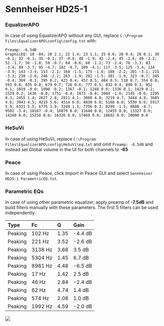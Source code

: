 # Sennheiser HD25-1

### EqualizerAPO
In case of using EqualizerAPO without any GUI, replace `C:\Program Files\EqualizerAPO\config\config.txt`
with:
```
Preamp: -6.5dB
GraphicEQ: 10 -84; 20 2.1; 22 1.4; 23 1.1; 25 0.6; 26 0.4; 28 0.1; 30 -0.1; 32 -0.1; 35 -0.3; 37 -0.8; 40 -1.9; 42 -2.4; 45 -2.6; 49 -2.2; 52 -1.7; 56 -1.0; 59 -0.7; 64 -0.6; 68 -1.1; 73 -2.4; 78 -3.3; 83 -3.4; 89 -3.7; 95 -4.7; 102 -4.7; 109 -4.1; 117 -3.5; 125 -3.4; 134 -3.9; 143 -3.4; 153 -2.1; 164 -1.5; 175 -1.6; 188 -2.2; 201 -3.1; 215 -3.3; 230 -2.8; 246 -2.2; 263 -1.9; 282 -1.5; 301 -1.0; 323 -0.7; 345 -0.4; 369 -0.1; 395 0.2; 423 0.4; 452 0.5; 484 0.5; 518 0.7; 554 0.8; 593 0.8; 635 0.8; 679 0.7; 726 0.6; 777 0.5; 832 0.4; 890 0.3; 952 0.1; 1019 -0.0; 1090 -0.2; 1167 -0.1; 1248 0.0; 1336 0.1; 1429 0.2; 1529 0.2; 1636 -0.0; 1751 -0.4; 1873 -0.8; 2004 -1.0; 2145 -0.6; 2295 0.3; 2455 1.4; 2627 2.8; 2811 4.1; 3008 4.8; 3219 4.7; 3444 4.9; 3685 4.6; 3943 4.5; 4219 5.6; 4514 6.0; 4830 6.0; 5168 6.0; 5530 6.0; 5917 5.9; 6331 5.5; 6775 3.9; 7249 1.3; 7756 0.3; 8299 -1.5; 8880 -4.7; 9502 -3.4; 10167 -0.4; 10879 0.0; 11640 0.0; 12455 0.0; 13327 0.0; 14260 0.0; 15258 0.0; 16326 0.0; 17469 0.0; 18692 0.0; 20000 0.0
```

### HeSuVi
In case of using HeSuVi, replace `C:\Program Files\EqualizerAPO\config\HeSuVi\eq.txt` and omit `Preamp:
-6.5dB` and instead set Global volume in the UI for both channels to **-65**

### Peace
In case of using Peace, click *Import* in Peace GUI and select `Sennheiser HD25-1 ParametricEQ.txt`.

### Parametric EQs
In case of using other parametric equalizer, apply preamp of **-7.5dB** and build filters manually with
these parameters. The first 5 filters can be used independently.

| Type    | Fc      |    Q | Gain    |
|:--------|:--------|:-----|:--------|
| Peaking | 102 Hz  | 1.35 | -4.4 dB |
| Peaking | 221 Hz  | 3.52 | -2.6 dB |
| Peaking | 3138 Hz | 3.68 | 3.5 dB  |
| Peaking | 5304 Hz | 1.45 | 6.7 dB  |
| Peaking | 8981 Hz | 4.48 | -6.5 dB |
| Peaking | 17 Hz   | 1.42 | 2.5 dB  |
| Peaking | 46 Hz   | 2.84 | -2.4 dB |
| Peaking | 62 Hz   | 4.74 | 1.4 dB  |
| Peaking | 574 Hz  | 2.08 | 1.0 dB  |
| Peaking | 1992 Hz | 4.59 | -2.0 dB |

![](https://raw.githubusercontent.com/jaakkopasanen/AutoEq/master/results/headphonecom/headphonecom/Sennheiser%20HD25-1/Sennheiser%20HD25-1.png)